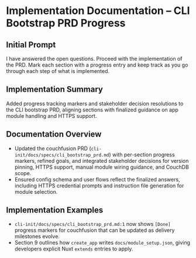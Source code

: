 # Implementation Documentation – CLI Bootstrap PRD Progress

## Initial Prompt
I have answered the open questions. Proceed with the implementation of the PRD. Mark each section with a progress entry and keep track as you go through each step of what is implemented.

## Implementation Summary
Added progress tracking markers and stakeholder decision resolutions to the CLI bootstrap PRD, aligning sections with finalized guidance on app module handling and HTTPS support.

## Documentation Overview
- Updated the couchfusion PRD (`cli-init/docs/specs/cli_bootstrap_prd.md`) with per-section progress markers, refined goals, and integrated stakeholder decisions for version pinning, HTTPS support, manual module wiring guidance, and CouchDB scope.
- Ensured config schema and user flows reflect the finalized answers, including HTTPS credential prompts and instruction file generation for module selection.

## Implementation Examples
- `cli-init/docs/specs/cli_bootstrap_prd.md:1` now shows `[Done]` progress markers for couchfusion that can be updated as delivery milestones evolve.
- Section 9 outlines how `create_app` writes `docs/module_setup.json`, giving developers explicit Nuxt `extends` entries to apply.
